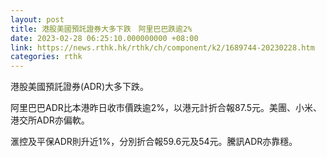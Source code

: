 ```yaml
---
layout: post
title: 港股美國預託證券大多下跌　阿里巴巴跌逾2%
date: 2023-02-28 06:25:10.000000000 +08:00
link: https://news.rthk.hk/rthk/ch/component/k2/1689744-20230228.htm
categories: rthk
---
```


港股美國預託證券(ADR)大多下跌。

阿里巴巴ADR比本港昨日收市價跌逾2%，以港元計折合報87.5元。美團、小米、港交所ADR亦偏軟。

滙控及平保ADR則升近1%，分別折合報59.6元及54元。騰訊ADR亦靠穩。
